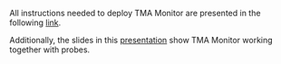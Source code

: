 All instructions needed to deploy TMA Monitor are presented in the following [link](https://github.com/nmsa/tma-framework-m/blob/master/development/server/README.md).


Additionally, the slides in this [presentation](https://github.com/nmsa/tma-framework/blob/master/documents/ATMOSPHERE_TMA_Framework_usage.pdf) show TMA Monitor working together with probes.


